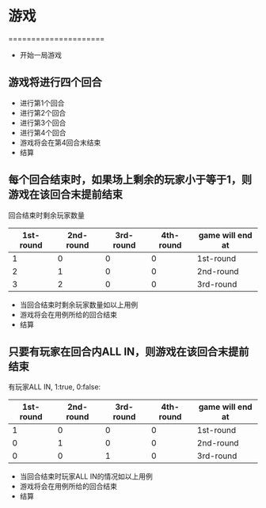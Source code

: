 # 游戏
=====================

* 开始一局游戏

## 游戏将进行四个回合

* 进行第1个回合
* 进行第2个回合
* 进行第3个回合
* 进行第4个回合
* 游戏将会在第4回合末结束
* 结算

## 每个回合结束时，如果场上剩余的玩家小于等于1，则游戏在该回合末提前结束
回合结束时剩余玩家数量

|1st-round  |2nd-round  |3rd-round  |4th-round  |game will end at |
|-----------|-----------|-----------|-----------|-----------------|
|1          |0          |0          |0          |1st-round        |
|2          |1          |0          |0          |2nd-round        |
|3          |2          |0          |0          |3rd-round        |

* 当回合结束时剩余玩家数量如以上用例
* 游戏将会在用例所给的回合结束
* 结算

## 只要有玩家在回合内ALL IN，则游戏在该回合末提前结束
有玩家ALL IN, 1:true, 0:false:

|1st-round  |2nd-round  |3rd-round  |4th-round  |game will end at |
|-----------|-----------|-----------|-----------|-----------------|
|1          |0          |0          |0          |1st-round        |
|0          |1          |0          |0          |2nd-round        |
|0          |0          |1          |0          |3rd-round        |

* 当回合结束时玩家ALL IN的情况如以上用例
* 游戏将会在用例所给的回合结束
* 结算
